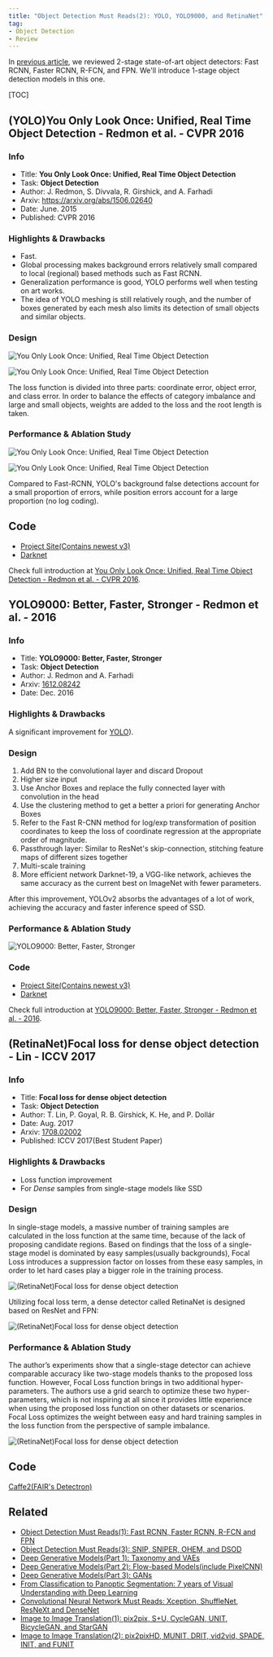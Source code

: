 ```yaml
---
title: "Object Detection Must Reads(2): YOLO, YOLO9000, and RetinaNet"
tag:
- Object Detection
- Review
---
```




In [previous article]((https://arxivnote.ddlee.cn/object-detectin-fast-rcnn-faster-rcnn-rfcn.html)), we reviewed 2-stage state-of-art object detectors: Fast RCNN, Faster RCNN, R-FCN, and FPN. We'll introduce 1-stage object detection models in this one.



[TOC]





## (YOLO)You Only Look Once: Unified, Real Time Object Detection - Redmon et al. - CVPR 2016

### Info
- Title: **You Only Look Once: Unified, Real Time Object Detection**
- Task: **Object Detection**
- Author: J. Redmon, S. Divvala, R. Girshick, and A. Farhadi
- Arxiv: https://arxiv.org/abs/1506.02640
- Date: June. 2015
- Published: CVPR 2016

### Highlights & Drawbacks
- Fast.
- Global processing makes background errors relatively small compared to local (regional) based methods such as Fast RCNN.
- Generalization performance is good, YOLO performs well when testing on art works.
- The idea of YOLO meshing is still relatively rough, and the number of boxes generated by each mesh also limits its detection of small objects and similar objects.


<!-- more -->

### Design

![You Only Look Once: Unified, Real Time Object Detection](https://i.imgur.com/ZO5EiVs.png)


![You Only Look Once: Unified, Real Time Object Detection](https://i.imgur.com/dBqrPc5.png)



The loss function is divided into three parts: coordinate error, object error, and class error. In order to balance the effects of category imbalance and large and small objects, weights are added to the loss and the root length is taken.

### Performance & Ablation Study

![You Only Look Once: Unified, Real Time Object Detection](https://i.imgur.com/RJQH4lU.png)




![You Only Look Once: Unified, Real Time Object Detection](https://i.imgur.com/Bx7fLGT.png)

Compared to Fast-RCNN, YOLO's background false detections account for a small proportion of errors, while position errors account for a large proportion (no log coding).

## Code
- [Project Site(Contains newest v3)](https://pjreddie.com/darknet/yolo/)
- [Darknet](https://github.com/pjreddie/darknet)

Check full introduction at [You Only Look Once: Unified, Real Time Object Detection - Redmon et al. - CVPR 2016](https://arxivnote.ddlee.cn/You-Only-Look-Once-Unified-Real-Time-Object-Detection-Redmon-CVPR-2016.html).

<script async src="https://pagead2.googlesyndication.com/pagead/js/adsbygoogle.js"></script>
<ins class="adsbygoogle"
     style="display:block; text-align:center;"
     data-ad-layout="in-article"
     data-ad-format="fluid"
     data-ad-client="ca-pub-4466575858054752"
     data-ad-slot="8787986126"></ins>
<script>
     (adsbygoogle = window.adsbygoogle || []).push({});
</script>

## YOLO9000: Better, Faster, Stronger - Redmon et al. - 2016

### Info
- Title: **YOLO9000: Better, Faster, Stronger**
- Task: **Object Detection**
- Author: J. Redmon and A. Farhadi
- Arxiv: [1612.08242](https://arxiv.org/abs/1612.08242)
- Date: Dec. 2016

### Highlights & Drawbacks
A significant improvement for [YOLO](https://arxivnote.ddlee.cn/You-Only-Look-Once-Unified-Real-Time-Object-Detection-Redmon-CVPR-2016.html)).

### Design
1. Add BN to the convolutional layer and discard Dropout
2. Higher size input
3. Use Anchor Boxes and replace the fully connected layer with convolution in the head
4. Use the clustering method to get a better a priori for generating Anchor Boxes
5. Refer to the Fast R-CNN method for log/exp transformation of position coordinates to keep the loss of coordinate regression at the appropriate order of magnitude.
6. Passthrough layer: Similar to ResNet's skip-connection, stitching feature maps of different sizes together
7. Multi-scale training
8. More efficient network Darknet-19, a VGG-like network, achieves the same accuracy as the current best on ImageNet with fewer parameters.

After this improvement, YOLOv2 absorbs the advantages of a lot of work, achieving the accuracy and faster inference speed of SSD.

### Performance & Ablation Study
![YOLO9000: Better, Faster, Stronger](https://i.imgur.com/1G7OXeq.jpg)

### Code
- [Project Site(Contains newest v3)](https://pjreddie.com/darknet/yolo/)
- [Darknet](https://github.com/pjreddie/darknet)

Check full introduction at [YOLO9000: Better, Faster, Stronger - Redmon et al. - 2016](https://arxivnote.ddlee.cn/YOLO9000-Better-Faster-Stronger-Redmon-2016.html).

<script async src="https://pagead2.googlesyndication.com/pagead/js/adsbygoogle.js"></script>
<ins class="adsbygoogle"
     style="display:block; text-align:center;"
     data-ad-layout="in-article"
     data-ad-format="fluid"
     data-ad-client="ca-pub-4466575858054752"
     data-ad-slot="8787986126"></ins>
<script>
     (adsbygoogle = window.adsbygoogle || []).push({});
</script>


## (RetinaNet)Focal loss for dense object detection - Lin  - ICCV 2017

### Info
- Title: **Focal loss for dense object detection**
- Task: **Object Detection**
- Author: T. Lin, P. Goyal, R. B. Girshick, K. He, and P. Dollár
- Date: Aug. 2017
- Arxiv: [1708.02002](https://arxiv.org/abs/1708.02002)
- Published: ICCV 2017(Best Student Paper)

### Highlights & Drawbacks
- Loss function improvement
- For *Dense* samples from single-stage models like SSD

###  Design

In single-stage models, a massive number of training samples are calculated in the loss function at the same time, because of the lack of proposing candidate regions. Based on findings that the loss of a single-stage model is dominated by easy samples(usually backgrounds), Focal Loss introduces a suppression factor on losses from these easy samples, in order to let hard cases play a bigger role in the training process. 


![(RetinaNet)Focal loss for dense object detection](https://i.imgur.com/C6uuJrQ.png)

Utilizing focal loss term, a dense detector called RetinaNet is designed based on ResNet and FPN:

![(RetinaNet)Focal loss for dense object detection](https://i.imgur.com/62SFpNT.png)


### Performance & Ablation Study
The author’s experiments show that a single-stage detector can achieve comparable accuracy like two-stage models thanks to the proposed loss function. However, Focal Loss function brings in two additional hyper-parameters. The authors use a grid search to optimize these two hyper-parameters, which is not inspiring at all since it provides little experience when using the proposed loss function on other datasets or scenarios. Focal Loss optimizes the weight between easy and hard training samples in the loss function from the perspective of sample imbalance.

![(RetinaNet)Focal loss for dense object detection](https://i.imgur.com/IObdCS1.png)


## Code
[Caffe2(FAIR's Detectron)](https://github.com/facebookresearch/Detectron)

<script async src="https://pagead2.googlesyndication.com/pagead/js/adsbygoogle.js"></script>
<ins class="adsbygoogle"
     style="display:block; text-align:center;"
     data-ad-layout="in-article"
     data-ad-format="fluid"
     data-ad-client="ca-pub-4466575858054752"
     data-ad-slot="8787986126"></ins>
<script>
     (adsbygoogle = window.adsbygoogle || []).push({});
</script>


## Related
- [Object Detection Must Reads(1): Fast RCNN, Faster RCNN, R-FCN and FPN](https://arxivnote.ddlee.cn/object-detectin-fast-rcnn-faster-rcnn-rfcn.html)
- [Object Detection Must Reads(3): SNIP, SNIPER, OHEM, and DSOD](https://arxivnote.ddlee.cn/object-detection-must-reads-snip-sniper-ohem-dsod.html)
- [Deep Generative Models(Part 1): Taxonomy and VAEs](https://arxivnote.ddlee.cn/Deep-Generative-Models-Taxonomy-VAE.html)
- [Deep Generative Models(Part 2): Flow-based Models(include PixelCNN)](https://arxivnote.ddlee.cn/Deep-Generative-Models-Flow-based-Models-PixelCNN.html)
- [Deep Generative Models(Part 3): GANs](https://arxivnote.ddlee.cn/Deep-Generative-Models-GAN-WGAN-SAGAN-StyleGAN-BigGAN.html)
- [From Classification to Panoptic Segmentation: 7 years of Visual Understanding with Deep Learning](https://arxivnote.ddlee.cn/Classification-to-Panoptic-Segmentation-visual-understanding-CVPR.html)
- [Convolutional Neural Network Must Reads: Xception, ShuffleNet, ResNeXt and DenseNet](https://arxivnote.ddlee.cn/convolutional-neural-network-xception-shufflenet-resnext-densenet.html)
- [Image to Image Translation(1): pix2pix, S+U, CycleGAN, UNIT, BicycleGAN, and StarGAN](https://arxivnote.ddlee.cn/Image-to-image-Translation-pix2pix-CycleGAN-UNIT-BicycleGAN-StarGAN.html)
- [Image to Image Translation(2): pix2pixHD, MUNIT, DRIT, vid2vid, SPADE, INIT, and FUNIT](https://arxivnote.ddlee.cn/Image-to-image-Translation-pix2pixHD-MUNIT-DRIT-vid2vid-SPADE-INIT-FUNIT.html)